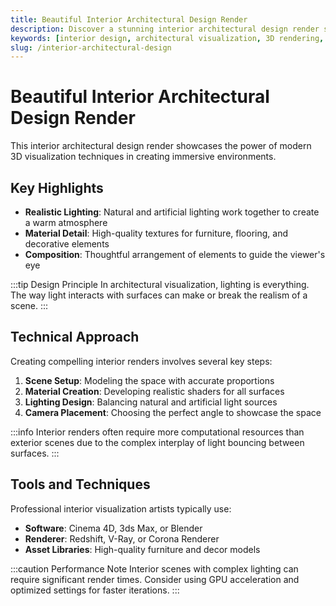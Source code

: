 ```yaml
---
title: Beautiful Interior Architectural Design Render
description: Discover a stunning interior architectural design render showcasing advanced lighting and material techniques.
keywords: [interior design, architectural visualization, 3D rendering, Redshift, lighting]
slug: /interior-architectural-design
---
```


# Beautiful Interior Architectural Design Render

This interior architectural design render showcases the power of modern 3D visualization techniques in creating immersive environments.

## Key Highlights

- **Realistic Lighting**: Natural and artificial lighting work together to create a warm atmosphere
- **Material Detail**: High-quality textures for furniture, flooring, and decorative elements
- **Composition**: Thoughtful arrangement of elements to guide the viewer's eye

:::tip Design Principle
In architectural visualization, lighting is everything. The way light interacts with surfaces can make or break the realism of a scene.
:::

## Technical Approach

Creating compelling interior renders involves several key steps:

1. **Scene Setup**: Modeling the space with accurate proportions
2. **Material Creation**: Developing realistic shaders for all surfaces
3. **Lighting Design**: Balancing natural and artificial light sources
4. **Camera Placement**: Choosing the perfect angle to showcase the space

:::info
Interior renders often require more computational resources than exterior scenes due to the complex interplay of light bouncing between surfaces.
:::

## Tools and Techniques

Professional interior visualization artists typically use:

- **Software**: Cinema 4D, 3ds Max, or Blender
- **Renderer**: Redshift, V-Ray, or Corona Renderer
- **Asset Libraries**: High-quality furniture and decor models

:::caution Performance Note
Interior scenes with complex lighting can require significant render times. Consider using GPU acceleration and optimized settings for faster iterations.
:::